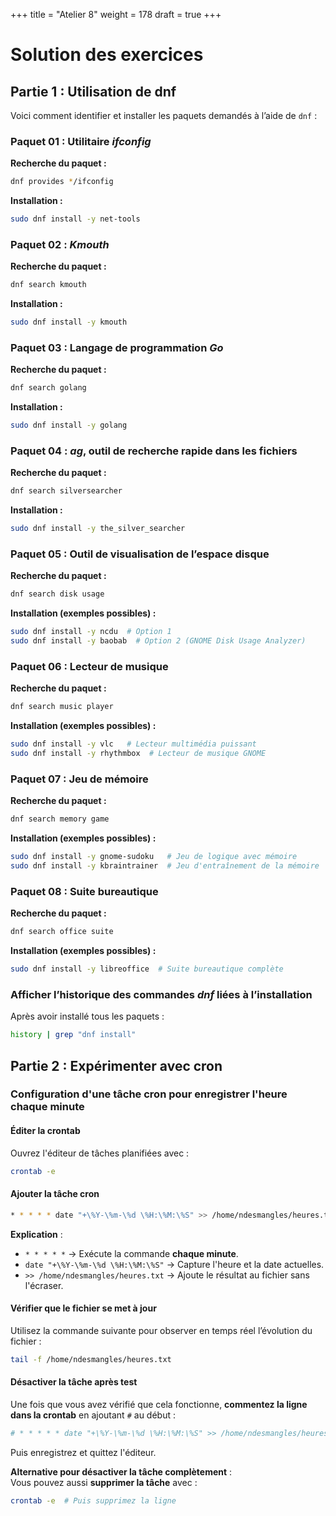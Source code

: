 +++
title = "Atelier 8"
weight = 178
draft = true
+++

# Solution des exercices

## Partie 1 : Utilisation de dnf

Voici comment identifier et installer les paquets demandés à l’aide de `dnf` :  


### Paquet 01 : Utilitaire ***ifconfig***  
**Recherche du paquet :**  
```bash
dnf provides */ifconfig
```
**Installation :**  
```bash
sudo dnf install -y net-tools
```

### Paquet 02 : ***Kmouth***  
**Recherche du paquet :**  
```bash
dnf search kmouth
```
**Installation :**  
```bash
sudo dnf install -y kmouth
```

### Paquet 03 : Langage de programmation ***Go***
**Recherche du paquet :**  
```bash
dnf search golang
```
**Installation :**  
```bash
sudo dnf install -y golang
```

### Paquet 04 : ***ag***, outil de recherche rapide dans les fichiers  
**Recherche du paquet :**  
```bash
dnf search silversearcher
```
**Installation :**  
```bash
sudo dnf install -y the_silver_searcher
```

### Paquet 05 : Outil de visualisation de l’espace disque
**Recherche du paquet :**  
```bash
dnf search disk usage
```
**Installation (exemples possibles) :**  
```bash
sudo dnf install -y ncdu  # Option 1
sudo dnf install -y baobab  # Option 2 (GNOME Disk Usage Analyzer)
```

### Paquet 06 : Lecteur de musique  
**Recherche du paquet :**  
```bash
dnf search music player
```
**Installation (exemples possibles) :**  
```bash
sudo dnf install -y vlc   # Lecteur multimédia puissant
sudo dnf install -y rhythmbox  # Lecteur de musique GNOME
```

### Paquet 07 : Jeu de mémoire 
**Recherche du paquet :**  
```bash
dnf search memory game
```
**Installation (exemples possibles) :**  
```bash
sudo dnf install -y gnome-sudoku   # Jeu de logique avec mémoire
sudo dnf install -y kbraintrainer  # Jeu d'entraînement de la mémoire
```

### Paquet 08 : Suite bureautique  
**Recherche du paquet :**  
```bash
dnf search office suite
```
**Installation (exemples possibles) :**  
```bash
sudo dnf install -y libreoffice  # Suite bureautique complète
```

### Afficher l’historique des commandes ***dnf*** liées à l’installation  
Après avoir installé tous les paquets :  
```bash
history | grep "dnf install"
```

<!--
===================

### Paquet 01

```bash
$ dnf provides ifconfig
$ sudo dnf install -y net-tools
```

### Paquet 02

```bash
$ dnf search speak
$ sudo dnf install -y kmouth
</pre>

### Paquet 03

```bash
$ dnf search go | grep -i lang
$ sudo dnf install -y golang


### Paquet 04

```bash
$ dnf provides ag
$ dnf install -y the_silver_searcher


### Paquet 05

```bash
$ dnf search disk usage
$ sudo dnf install -y filelight


### Paquet 06

```bash
$ dnf search music
$ sudo dnf install -y juk


### Paquet 07

```bash
$ dnf search game | grep -i memory
$ sudo dnf install -y blinken


### Paquet 08

```bash
$ dnf search office
$ sudo dnf install -y libreoffice-writer libreoffice-math libreoffice-calc libreoffice-impress ...


## Cron

Créez un script <code class="gr">/home/&lt;user&gt;/script.sh</code>

Dans le script :

{{< highlight bash "linenos=true,linenumbersintable=false"  >}}
wget --no-check-certificate https://gyoukou.ca/heure.brut
cat /home/axel/heure.brut >> /home/axel/heures.txt
rm /home/axel/heure.brut
{{< / highlight >}}

Ensuite, éditez la crontab :

<pre>
$ crontab -e
</pre>

Dans la crontab :

{{< highlight bash "linenos=true,linenumbersintable=false"  >}}
* * * * * bash /home/axel/script.sh
{{< / highlight >}}
-->

## Partie 2 : Expérimenter avec cron

### Configuration d'une tâche cron pour enregistrer l'heure chaque minute 

#### Éditer la crontab 

Ouvrez l'éditeur de tâches planifiées avec :  
```bash
crontab -e
```

#### Ajouter la tâche cron
  
```bash
* * * * * date "+\%Y-\%m-\%d \%H:\%M:\%S" >> /home/ndesmangles/heures.txt
```

**Explication** :  
- `* * * * *` → Exécute la commande **chaque minute**.  
- `date "+\%Y-\%m-\%d \%H:\%M:\%S"` → Capture l'heure et la date actuelles.  
- `>> /home/ndesmangles/heures.txt` → Ajoute le résultat au fichier sans l'écraser.  

#### Vérifier que le fichier se met à jour
  
Utilisez la commande suivante pour observer en temps réel l’évolution du fichier :  
```bash
tail -f /home/ndesmangles/heures.txt
```

#### Désactiver la tâche après test  

Une fois que vous avez vérifié que cela fonctionne, **commentez la ligne dans la crontab** en ajoutant `#` au début :  
```bash
# * * * * * date "+\%Y-\%m-\%d \%H:\%M:\%S" >> /home/ndesmangles/heures.txt
```
Puis enregistrez et quittez l'éditeur.

**Alternative pour désactiver la tâche complètement** :  
Vous pouvez aussi **supprimer la tâche** avec :  
```bash
crontab -e  # Puis supprimez la ligne
```
